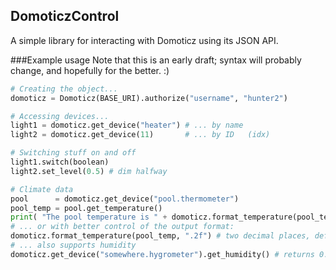 ## DomoticzControl
A simple library for interacting with Domoticz using its JSON API.

###Example usage
Note that this is an early draft; syntax will probably change, and hopefully for the better. :)

```python
# Creating the object...
domoticz = Domoticz(BASE_URI).authorize("username", "hunter2")

# Accessing devices...
light1 = domoticz.get_device("heater") # ... by name
light2 = domoticz.get_device(11)       # ... by ID   (idx)

# Switching stuff on and off
light1.switch(boolean)
light2.set_level(0.5) # dim halfway

# Climate data
pool      = domoticz.get_device("pool.thermometer")
pool_temp = pool.get_temperature()
print( "The pool temperature is " + domoticz.format_temperature(pool_temp) ) # using units as set up in Domoticz
# ... or with better control of the output format:
domoticz.format_temperature(pool_temp, ".2f") # two decimal places, default is 1
# ... also supports humidity
domoticz.get_device("somewhere.hygrometer").get_humidity() # returns 0.0 - 1.0

```
